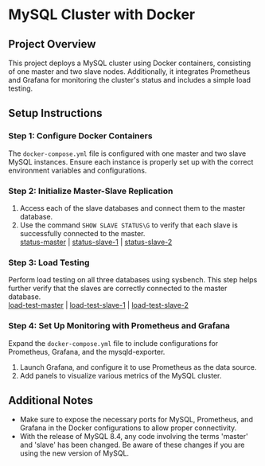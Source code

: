 # MySQL Cluster with Docker

## Project Overview

This project deploys a MySQL cluster using Docker containers, consisting of one master and two slave nodes. Additionally, it integrates Prometheus and Grafana for monitoring the cluster's status and includes a simple load testing.

## Setup Instructions

### Step 1: Configure Docker Containers

The `docker-compose.yml` file is configured with one master and two slave MySQL instances. Ensure each instance is properly set up with the correct environment variables and configurations.

### Step 2: Initialize Master-Slave Replication

1. Access each of the slave databases and connect them to the master database.
2. Use the command `SHOW SLAVE STATUS\G` to verify that each slave is successfully connected to the master.  
[status-master](https://github.com/SummerEkko/data-cluster/blob/main/media/status-master.png) | [status-slave-1](https://github.com/SummerEkko/data-cluster/blob/main/media/status-slave-1.png) | [status-slave-2](https://github.com/SummerEkko/data-cluster/blob/main/media/status-slave-2.png)  

### Step 3: Load Testing

Perform load testing on all three databases using sysbench. This step helps further verify that the slaves are correctly connected to the master database.  
[load-test-master](https://github.com/SummerEkko/data-cluster/blob/main/media/load-test-master.png) | [load-test-slave-1](https://github.com/SummerEkko/data-cluster/blob/main/media/load-test-slave-1.png) | [load-test-slave-2](https://github.com/SummerEkko/data-cluster/blob/main/media/load-test-slave-2.png)  

### Step 4: Set Up Monitoring with Prometheus and Grafana

Expand the `docker-compose.yml` file to include configurations for Prometheus, Grafana, and the mysqld-exporter.

1. Launch Grafana, and configure it to use Prometheus as the data source.
2. Add panels to visualize various metrics of the MySQL cluster.

## Additional Notes

- Make sure to expose the necessary ports for MySQL, Prometheus, and Grafana in the Docker configurations to allow proper connectivity.
- With the release of MySQL 8.4, any code involving the terms 'master' and 'slave' has been changed. Be aware of these changes if you are using the new version of MySQL.
